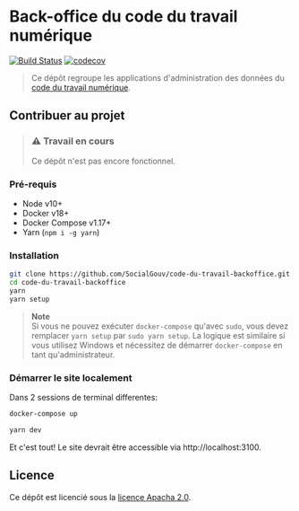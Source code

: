 # Back-office du code du travail numérique

[![Build Status][img-travis]][link-travis]
[![codecov][img-codecov]][link-codecov]

> Ce dépôt regroupe les applications d'administration des données du [code du travail numérique][link-cdtn].

## Contribuer au projet

> ### :warning: Travail en cours
> Ce dépôt n'est pas encore fonctionnel.

### Pré-requis

- Node v10+
- Docker v18+
- Docker Compose v1.17+
- Yarn (`npm i -g yarn`)

### Installation

```bash
git clone https://github.com/SocialGouv/code-du-travail-backoffice.git
cd code-du-travail-backoffice
yarn
yarn setup
```

> **Note**<br>
> Si vous ne pouvez exécuter `docker-compose` qu'avec `sudo`, vous devez
> remplacer `yarn setup` par `sudo yarn setup`. La logique est similaire si
> vous utilisez Windows et nécessitez de démarrer `docker-compose` en tant
> qu'administrateur.

### Démarrer le site localement

Dans 2 sessions de terminal differentes:

```bash
docker-compose up
```

```bash
yarn dev
```

Et c'est tout! Le site devrait être accessible via http://localhost:3100.

## Licence

Ce dépôt est licencié sous la [licence Apacha 2.0][link-license].

[img-codecov]: https://img.shields.io/codecov/c/github/SocialGouv/code-du-travail-backoffice/master.svg?style=flat-square
[img-travis]: https://img.shields.io/travis/SocialGouv/code-du-travail-backoffice/master.svg?style=flat-square
[link-cdtn]: https://github.com/SocialGouv/code-du-travail-numerique
[link-codecov]: https://codecov.io/gh/SocialGouv/code-du-travail-backoffice
[link-license]: https://github.com/SocialGouv/code-du-travail-backoffice/blob/master/LICENSE
[link-postgrest]: http://postgrest.org
[link-travis]: https://travis-ci.org/SocialGouv/code-du-travail-backoffice
